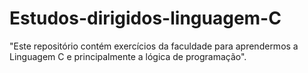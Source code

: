 # Estudos-dirigidos-linguagem-C
"Este repositório contém exercícios da faculdade para aprendermos a Linguagem C e principalmente a lógica de programação".
